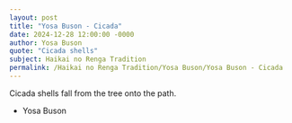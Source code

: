 ```yaml
---
layout: post
title: "Yosa Buson - Cicada"
date: 2024-12-28 12:00:00 -0000
author: Yosa Buson
quote: "Cicada shells"
subject: Haikai no Renga Tradition
permalink: /Haikai no Renga Tradition/Yosa Buson/Yosa Buson - Cicada
---
```


Cicada shells
fall from the tree
onto the path.

- Yosa Buson

